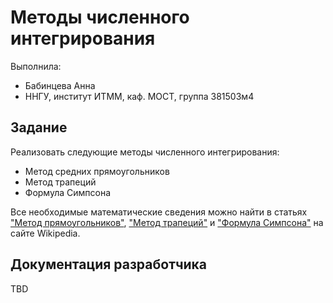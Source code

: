 # Методы численного интегрирования

Выполнила:

 - Бабинцева Анна
 - ННГУ, институт ИТММ, каф. МОСТ, группа 381503м4

## Задание 

Реализовать следующие методы численного интегрирования:

 - Метод средних прямоугольников
 - Метод трапеций 
 - Формула Симпсона

Все необходимые математические сведения можно найти в статьях
["Метод прямоугольников"][rechteck], ["Метод трапеций"][trapez] и ["Формула Симпсона"][simpson] на сайте Wikipedia.

## Документация разработчика

TBD

<!-- LINKS -->

[rechteck]: https://ru.wikipedia.org/wiki/%D0%9C%D0%B5%D1%82%D0%BE%D0%B4_%D0%BF%D1%80%D1%8F%D0%BC%D0%BE%D1%83%D0%B3%D0%BE%D0%BB%D1%8C%D0%BD%D0%B8%D0%BA%D0%BE%D0%B2
[trapez]: https://ru.wikipedia.org/wiki/%D0%9C%D0%B5%D1%82%D0%BE%D0%B4_%D1%82%D1%80%D0%B0%D0%BF%D0%B5%D1%86%D0%B8%D0%B9
[simpson]: https://ru.wikipedia.org/wiki/%D0%A4%D0%BE%D1%80%D0%BC%D1%83%D0%BB%D0%B0_%D0%A1%D0%B8%D0%BC%D0%BF%D1%81%D0%BE%D0%BD%D0%B0

